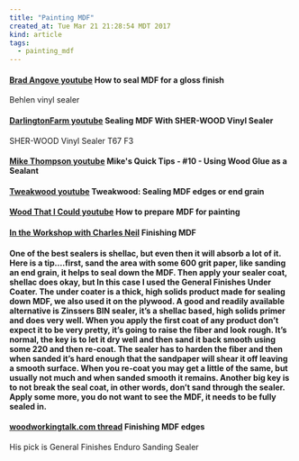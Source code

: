 ```yaml
---
title: "Painting MDF"
created_at: Tue Mar 21 21:28:54 MDT 2017
kind: article
tags:
  - painting_mdf
---
```


<h4>
  <a href="https://www.youtube.com/watch?v=YRPHjUt6Hww" target="_blank">Brad Angove youtube</a>
  How to seal MDF for a gloss finish
</h4>

Behlen vinyl sealer

<h4>
  <a href="https://www.youtube.com/watch?v=8W3CSl-dlys" target="_blank">DarlingtonFarm youtube</a>
  Sealing MDF With SHER-WOOD Vinyl Sealer
</h4>

SHER-WOOD Vinyl Sealer T67 F3

<h4>
  <a href="https://www.youtube.com/watch?v=_o8k31i5nNw" target="_blank">Mike Thompson youtube</a>
  Mike's Quick Tips - #10 - Using Wood Glue as a Sealant
</h4>

<h4>
  <a href="https://www.youtube.com/watch?v=9xn4uM59Rv0&t=4s" target="_blank">Tweakwood youtube</a>
  Tweakwood: Sealing MDF edges or end grain
</h4>

<h4>
  <a href="https://www.youtube.com/watch?v=365NCXLdljY" target="_blank">Wood That I Could youtube</a>
  How to prepare MDF for painting
</h4>

<h4>
  <a href="https://intheworkshop.wordpress.com/2009/01/29/finishing-mdf/" target="_blank">In the Workshop with Charles Neil</a>
  Finishing MDF
<h4>

One of the best sealers is shellac, but even then it will absorb a lot
of it. Here is a tip….first, sand the area with some 600 grit paper,
like sanding an end grain, it helps to seal down the MDF. Then apply
your sealer coat, shellac does okay, but In this case I used the General
Finishes Under Coater. The under coater is a thick, high solids product
made for sealing down MDF, we also used it on the plywood. A good and
readily available alternative is Zinssers BIN sealer, it’s a shellac
based, high solids primer and does very well. When you apply the first
coat of any product don’t expect it to be very pretty, it’s going to
raise the fiber and look rough. It’s normal, the key is to let it dry
well and then sand it back smooth using  some 220 and then re-coat. The
sealer has to harden the fiber and then when sanded it’s hard enough
that the sandpaper will shear it off leaving a smooth surface. When you
re-coat you may get a little of the same, but usually not much and when
sanded smooth it remains. Another big key is to not break the seal coat,
in other words, don’t sand through the sealer. Apply some more, you
do not want to see the MDF, it needs to be fully sealed in.

<h4>
  <a href="http://www.woodworkingtalk.com/f8/finishing-mdf-edges-49113/#post453814" target="_blank">woodworkingtalk.com thread</a>
  Finishing MDF edges
</h4>

His pick is General Finishes Enduro Sanding Sealer

<!--
html boilerplate
<a href="" target="_blank"></a>
<a name=""></a>
<img src="" width="400px">
<ul>
  <li></li>
</ul>
<pre>
</pre>
<pre><code>
</code></pre>
<math xmlns='http://www.w3.org/1998/Math/MathML' display='block'>
</math>
-->
